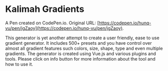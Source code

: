 # Kalimah Gradients

A Pen created on CodePen.io. Original URL: [https://codepen.io/hunq-vu/pen/jgZaoy](https://codepen.io/hunq-vu/pen/jgZaoy).

This generator is yet another attempt to create a user friendly, ease to use gradient generator. It includes 500+ presets and you have control over almost all gradient features  such colors, size, shape, type and even multiple gradients. The generator is created using Vue.js and various plugins and tools. Please click on info button for more information about the tool and how to use it.
